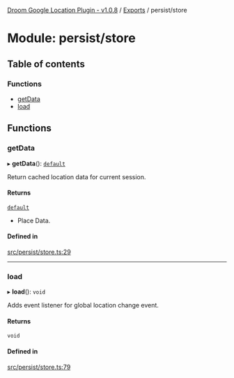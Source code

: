 [Droom Google Location Plugin - v1.0.8](../README.md) / [Exports](../modules.md) / persist/store

# Module: persist/store

## Table of contents

### Functions

- [getData](persist_store.md#getdata)
- [load](persist_store.md#load)

## Functions

### getData

▸ **getData**(): [`default`](../interfaces/interface_placedata.default.md)

Return cached location data for current session.

#### Returns

[`default`](../interfaces/interface_placedata.default.md)

- Place Data.

#### Defined in

[src/persist/store.ts:29](https://github.com/hitendrarao/location/blob/a1211a7/src/persist/store.ts#L29)

___

### load

▸ **load**(): `void`

Adds event listener for global location change event.

#### Returns

`void`

#### Defined in

[src/persist/store.ts:79](https://github.com/hitendrarao/location/blob/a1211a7/src/persist/store.ts#L79)

